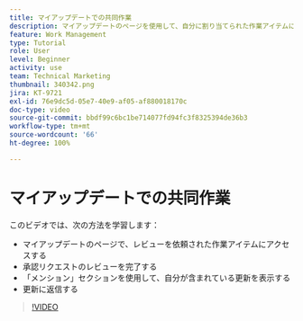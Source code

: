 ```yaml
---
title: マイアップデートでの共同作業
description: マイアップデートのページを使用して、自分に割り当てられた作業アイテムにアクセスします。
feature: Work Management
type: Tutorial
role: User
level: Beginner
activity: use
team: Technical Marketing
thumbnail: 340342.png
jira: KT-9721
exl-id: 76e9dc5d-05e7-40e9-af05-af880018170c
doc-type: video
source-git-commit: bbdf99c6bc1be714077fd94fc3f8325394de36b3
workflow-type: tm+mt
source-wordcount: '66'
ht-degree: 100%

---
```


# マイアップデートでの共同作業

このビデオでは、次の方法を学習します：

* マイアップデートのページで、レビューを依頼された作業アイテムにアクセスする
* 承認リクエストのレビューを完了する
* 「メンション」セクションを使用して、自分が含まれている更新を表示する
* 更新に返信する

>[!VIDEO](https://video.tv.adobe.com/v/3414235/?quality=12&learn=on&enablevpops=1&captions=jpn)
